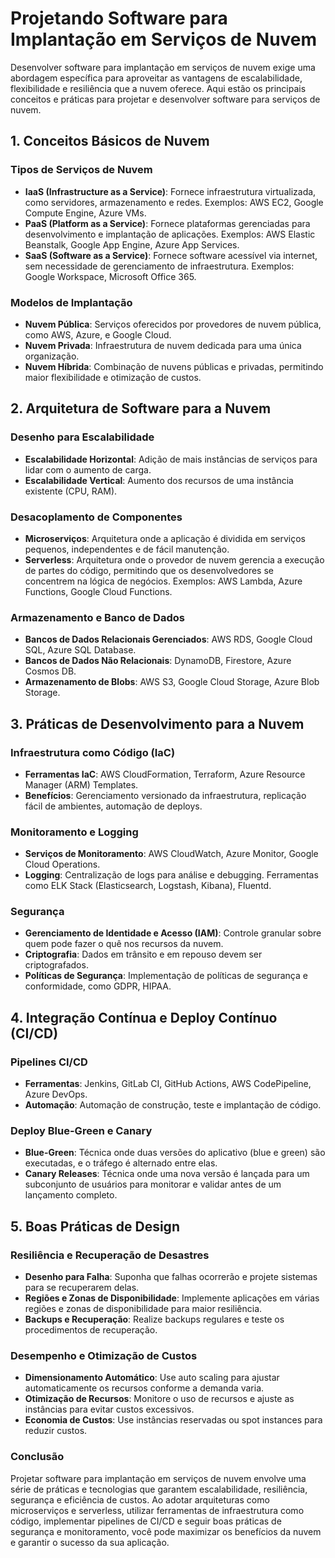 # Projetando Software para Implantação em Serviços de Nuvem

Desenvolver software para implantação em serviços de nuvem exige uma abordagem específica para aproveitar as vantagens de escalabilidade, flexibilidade e resiliência que a nuvem oferece. Aqui estão os principais conceitos e práticas para projetar e desenvolver software para serviços de nuvem.

## 1. Conceitos Básicos de Nuvem

### Tipos de Serviços de Nuvem
- **IaaS (Infrastructure as a Service)**: Fornece infraestrutura virtualizada, como servidores, armazenamento e redes. Exemplos: AWS EC2, Google Compute Engine, Azure VMs.
- **PaaS (Platform as a Service)**: Fornece plataformas gerenciadas para desenvolvimento e implantação de aplicações. Exemplos: AWS Elastic Beanstalk, Google App Engine, Azure App Services.
- **SaaS (Software as a Service)**: Fornece software acessível via internet, sem necessidade de gerenciamento de infraestrutura. Exemplos: Google Workspace, Microsoft Office 365.

### Modelos de Implantação
- **Nuvem Pública**: Serviços oferecidos por provedores de nuvem pública, como AWS, Azure, e Google Cloud.
- **Nuvem Privada**: Infraestrutura de nuvem dedicada para uma única organização.
- **Nuvem Híbrida**: Combinação de nuvens públicas e privadas, permitindo maior flexibilidade e otimização de custos.

## 2. Arquitetura de Software para a Nuvem

### Desenho para Escalabilidade
- **Escalabilidade Horizontal**: Adição de mais instâncias de serviços para lidar com o aumento de carga.
- **Escalabilidade Vertical**: Aumento dos recursos de uma instância existente (CPU, RAM).

### Desacoplamento de Componentes
- **Microserviços**: Arquitetura onde a aplicação é dividida em serviços pequenos, independentes e de fácil manutenção.
- **Serverless**: Arquitetura onde o provedor de nuvem gerencia a execução de partes do código, permitindo que os desenvolvedores se concentrem na lógica de negócios. Exemplos: AWS Lambda, Azure Functions, Google Cloud Functions.

### Armazenamento e Banco de Dados
- **Bancos de Dados Relacionais Gerenciados**: AWS RDS, Google Cloud SQL, Azure SQL Database.
- **Bancos de Dados Não Relacionais**: DynamoDB, Firestore, Azure Cosmos DB.
- **Armazenamento de Blobs**: AWS S3, Google Cloud Storage, Azure Blob Storage.

## 3. Práticas de Desenvolvimento para a Nuvem

### Infraestrutura como Código (IaC)
- **Ferramentas IaC**: AWS CloudFormation, Terraform, Azure Resource Manager (ARM) Templates.
- **Benefícios**: Gerenciamento versionado da infraestrutura, replicação fácil de ambientes, automação de deploys.

### Monitoramento e Logging
- **Serviços de Monitoramento**: AWS CloudWatch, Azure Monitor, Google Cloud Operations.
- **Logging**: Centralização de logs para análise e debugging. Ferramentas como ELK Stack (Elasticsearch, Logstash, Kibana), Fluentd.

### Segurança
- **Gerenciamento de Identidade e Acesso (IAM)**: Controle granular sobre quem pode fazer o quê nos recursos da nuvem.
- **Criptografia**: Dados em trânsito e em repouso devem ser criptografados.
- **Políticas de Segurança**: Implementação de políticas de segurança e conformidade, como GDPR, HIPAA.

## 4. Integração Contínua e Deploy Contínuo (CI/CD)

### Pipelines CI/CD
- **Ferramentas**: Jenkins, GitLab CI, GitHub Actions, AWS CodePipeline, Azure DevOps.
- **Automação**: Automação de construção, teste e implantação de código.

### Deploy Blue-Green e Canary
- **Blue-Green**: Técnica onde duas versões do aplicativo (blue e green) são executadas, e o tráfego é alternado entre elas.
- **Canary Releases**: Técnica onde uma nova versão é lançada para um subconjunto de usuários para monitorar e validar antes de um lançamento completo.

## 5. Boas Práticas de Design

### Resiliência e Recuperação de Desastres
- **Desenho para Falha**: Suponha que falhas ocorrerão e projete sistemas para se recuperarem delas.
- **Regiões e Zonas de Disponibilidade**: Implemente aplicações em várias regiões e zonas de disponibilidade para maior resiliência.
- **Backups e Recuperação**: Realize backups regulares e teste os procedimentos de recuperação.

### Desempenho e Otimização de Custos
- **Dimensionamento Automático**: Use auto scaling para ajustar automaticamente os recursos conforme a demanda varia.
- **Otimização de Recursos**: Monitore o uso de recursos e ajuste as instâncias para evitar custos excessivos.
- **Economia de Custos**: Use instâncias reservadas ou spot instances para reduzir custos.

### Conclusão

Projetar software para implantação em serviços de nuvem envolve uma série de práticas e tecnologias que garantem escalabilidade, resiliência, segurança e eficiência de custos. Ao adotar arquiteturas como microserviços e serverless, utilizar ferramentas de infraestrutura como código, implementar pipelines de CI/CD e seguir boas práticas de segurança e monitoramento, você pode maximizar os benefícios da nuvem e garantir o sucesso da sua aplicação.